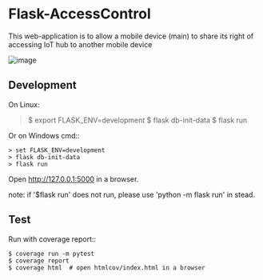 Flask-AccessControl
=========
This web-application is to allow a mobile device (main) to share its right of accessing IoT hub to another mobile device

![image](https://user-images.githubusercontent.com/5534923/83938639-826efe80-a800-11ea-9136-efb27b903dbd.png)

Development
-----------
On Linux:

> $ export FLASK_ENV=development
> $ flask db-init-data
> $ flask run

Or on Windows cmd::

    > set FLASK_ENV=development
    > flask db-init-data
    > flask run

Open http://127.0.0.1:5000 in a browser.

note: 
if '$flask run' does not run, please use 'python -m flask run' in stead. 


Test
----
Run with coverage report::

    $ coverage run -m pytest
    $ coverage report
    $ coverage html  # open htmlcov/index.html in a browser
